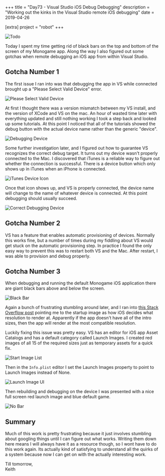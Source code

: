 +++
title = "Day73 - Visual Studio iOS Debug Debugging"
description = "Working out the kinks in the Visual Studio remote iOS debugging"
date = 2019-04-26

[extra]
project = "robot"
+++

![Todo](./todo.svg)

Today I spent my time getting rid of black bars on the top and bottom of the
screen of my Monogame app. Along the way I also figured out some gotchas when
remote debugging an iOS app from within Visual Studio.

## Gotcha Number 1

The first issue I ran into was that debugging the app in VS while connected
brought up a "Please Select Valid Device" error.

![Please Select Valid Device](PleaseSelectValidDevice.PNG)

At first I thought there was a version mismatch between my VS install, and the
version of XCode and VS on the mac. An hour of wasted time later with everything
updated and still nothing working I took a step back and looked up some
tutorials. At this point I noticed that all of the tutorials showed the debug
button with the actual device name rather than the generic "device".

![Debugging Device](DebuggingDevice.PNG)

Some further investigation later, and I figured out how to guarantee VS
recognizes the correct debug target. It turns out my device wasn't properly
connected to the Mac. I discovered that iTunes is a reliable way to figure out
whether the connection is successful. There is a device button which only shows
up in iTunes when an iPhone is connected.

![iTunes Device Icon](iTunesDeviceIcon.png)

Once that icon shows up, and VS is properly connected, the device name will
change to the name of whatever device is connected. At this point debugging
should usually succeed.

![Correct Debugging Device](CorrectDebuggingDevice.PNG)

## Gotcha Number 2

VS has a feature that enables automatic provisioning of devices. Normally this
works fine, but a number of times during my fiddling about VS would get stuck on
the automatic provisioning step. In practice I found the only easy way to
prevent this was to restart both VS and the Mac. After restart, I was able to
provision and debug properly.

## Gotcha Number 3

When debugging and running the default Monogame iOS application there are giant
black bars above and below the screen.

![Black Bar](BlackBar.jpg)

Again a bunch of frustrating stumbling around later, and I ran into [this Stack
Overflow
post](https://stackoverflow.com/questions/12395200/how-to-develop-or-migrate-apps-for-iphone-5-screen-resolution)
pointing me to the startup image as how iOS decides what resolution to render
at. Apparently if the app doesn't have all of the intro sizes, then the app will
render at the most compatible resolution.

Luckily fixing this issue was pretty easy. VS has an editor for iOS app Asset
Catalogs and has a default category called Launch Images. I created red images
of all 15 of the required sizes just as temporary assets for a quick fix.

![Start Image List](StartImageList.PNG)

Then in the `Info.plist` editor I set the Launch Images property to point to
Launch Images instead of None.

![Launch Image UI](LaunchImageUI.PNG)

Then rebuilding and debugging on the device I was presented with a nice full
screen red launch image and blue default game.

![No Bar](NoBar.jpg)

## Summary

Much of this work is pretty frustrating because it just involves stumbling about
googling things until I can figure out what works. Writing them down here means
I will always have it as a resource though, so I wont have to do this work
again. Its actually kind of satisfying to understand all the quirks of a system
because now I can get on with the actually interesting work.

Till tomorrow,  
Keith
